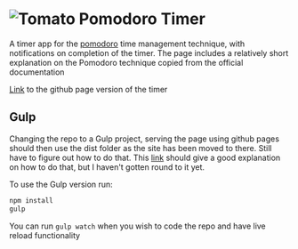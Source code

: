 # ![Tomato](https://github.com/Sl4rtyb4rtf4st/pomodorotimer/blob/master/favicon-32x32.png?raw=true) Pomodoro Timer
A timer app for the [pomodoro](https://francescocirillo.com/pages/pomodoro-technique) time management technique, with notifications on completion of the timer.
The page includes a relatively short explanation on the Pomodoro technique copied from the official documentation 

[Link](https://sl4rtyb4rtf4st.github.io/pomodorotimer/) to the github page version of the timer

## Gulp
Changing the repo to a Gulp project, serving the page using github pages should then use the dist folder as the site has been moved to there. Still have to figure out how to do that. This [link](https://gist.github.com/cobyism/4730490) should give a good explanation on how to do that, but I haven't gotten round to it yet.

To use the Gulp version run:
```sh
npm install
gulp
```
You can run `gulp watch` when you wish to code the repo and have live reload functionality 

